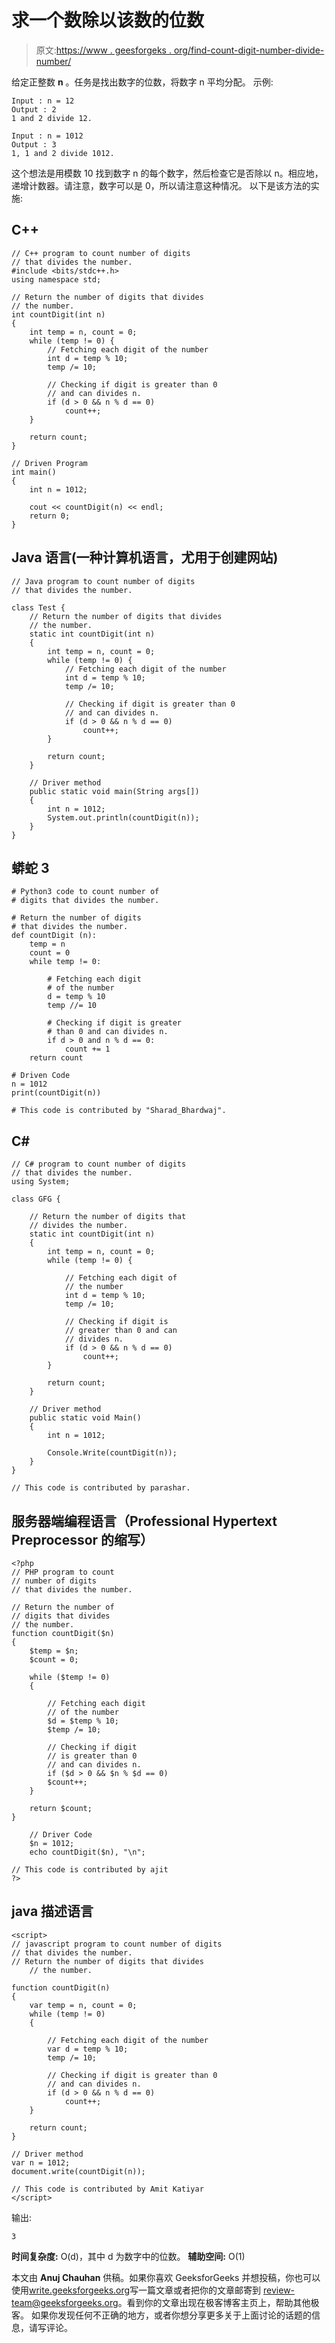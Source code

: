 # 求一个数除以该数的位数

> 原文:[https://www . geesforgeks . org/find-count-digit-number-divide-number/](https://www.geeksforgeeks.org/find-count-digit-number-divide-number/)

给定正整数 **n** 。任务是找出数字的位数，将数字 n 平均分配。
示例:

```
Input : n = 12
Output : 2
1 and 2 divide 12.

Input : n = 1012
Output : 3
1, 1 and 2 divide 1012.
```

这个想法是用模数 10 找到数字 n 的每个数字，然后检查它是否除以 n。相应地，递增计数器。请注意，数字可以是 0，所以请注意这种情况。
以下是该方法的实施:

## C++

```
// C++ program to count number of digits
// that divides the number.
#include <bits/stdc++.h>
using namespace std;

// Return the number of digits that divides
// the number.
int countDigit(int n)
{
    int temp = n, count = 0;
    while (temp != 0) {
        // Fetching each digit of the number
        int d = temp % 10;
        temp /= 10;

        // Checking if digit is greater than 0
        // and can divides n.
        if (d > 0 && n % d == 0)
            count++;
    }

    return count;
}

// Driven Program
int main()
{
    int n = 1012;

    cout << countDigit(n) << endl;
    return 0;
}
```

## Java 语言(一种计算机语言，尤用于创建网站)

```
// Java program to count number of digits
// that divides the number.

class Test {
    // Return the number of digits that divides
    // the number.
    static int countDigit(int n)
    {
        int temp = n, count = 0;
        while (temp != 0) {
            // Fetching each digit of the number
            int d = temp % 10;
            temp /= 10;

            // Checking if digit is greater than 0
            // and can divides n.
            if (d > 0 && n % d == 0)
                count++;
        }

        return count;
    }

    // Driver method
    public static void main(String args[])
    {
        int n = 1012;
        System.out.println(countDigit(n));
    }
}
```

## 蟒蛇 3

```
# Python3 code to count number of
# digits that divides the number.

# Return the number of digits
# that divides the number.
def countDigit (n):
    temp = n
    count = 0
    while temp != 0:

        # Fetching each digit
        # of the number
        d = temp % 10
        temp //= 10

        # Checking if digit is greater
        # than 0 and can divides n.
        if d > 0 and n % d == 0:
            count += 1
    return count

# Driven Code
n = 1012
print(countDigit(n))

# This code is contributed by "Sharad_Bhardwaj".
```

## C#

```
// C# program to count number of digits
// that divides the number.
using System;

class GFG {

    // Return the number of digits that
    // divides the number.
    static int countDigit(int n)
    {
        int temp = n, count = 0;
        while (temp != 0) {

            // Fetching each digit of
            // the number
            int d = temp % 10;
            temp /= 10;

            // Checking if digit is
            // greater than 0 and can
            // divides n.
            if (d > 0 && n % d == 0)
                count++;
        }

        return count;
    }

    // Driver method
    public static void Main()
    {
        int n = 1012;

        Console.Write(countDigit(n));
    }
}

// This code is contributed by parashar.
```

## 服务器端编程语言（Professional Hypertext Preprocessor 的缩写）

```
<?php
// PHP program to count
// number of digits
// that divides the number.

// Return the number of
// digits that divides
// the number.
function countDigit($n)
{
    $temp = $n;
    $count = 0;

    while ($temp != 0)
    {

        // Fetching each digit
        // of the number
        $d = $temp % 10;
        $temp /= 10;

        // Checking if digit
        // is greater than 0
        // and can divides n.
        if ($d > 0 && $n % $d == 0)
        $count++;
    }

    return $count;
}

    // Driver Code
    $n = 1012;
    echo countDigit($n), "\n";

// This code is contributed by ajit
?>
```

## java 描述语言

```
<script>
// javascript program to count number of digits
// that divides the number. 
// Return the number of digits that divides
    // the number.

function countDigit(n)
{
    var temp = n, count = 0;
    while (temp != 0)
    {

        // Fetching each digit of the number
        var d = temp % 10;
        temp /= 10;

        // Checking if digit is greater than 0
        // and can divides n.
        if (d > 0 && n % d == 0)
            count++;
    }

    return count;
}

// Driver method
var n = 1012;
document.write(countDigit(n));

// This code is contributed by Amit Katiyar
</script>
```

输出:

```
3
```

**时间复杂度:** O(d)，其中 d 为数字中的位数。
**辅助空间:** O(1)

本文由 **Anuj Chauhan** 供稿。如果你喜欢 GeeksforGeeks 并想投稿，你也可以使用[write.geeksforgeeks.org](https://write.geeksforgeeks.org)写一篇文章或者把你的文章邮寄到 review-team@geeksforgeeks.org。看到你的文章出现在极客博客主页上，帮助其他极客。
如果你发现任何不正确的地方，或者你想分享更多关于上面讨论的话题的信息，请写评论。